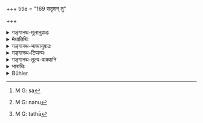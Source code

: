 +++
title = "169 सदृशन् तु"

+++

<details><summary>गङ्गानथ-मूलानुवादः</summary>

When one appoints a son who is worthy, capable of discerning right and wrong, and endowed with filial virtues,—that son is to be known as “appointed.’—(169)
</details>

<details><summary>मेधातिथिः</summary>

अत्रापि **सदृशो** गुणत एव विज्ञेयः । ये[^५०५] तु सदृशं सवर्णं व्याचक्षते, तेषां सजातीय इति एष पाठो युक्तो यद्य् अयम् अर्थो ऽभिप्रेतः । न तु[^५०६] जात्या सादृश्यम् अपि तूक्तम् एव । 


[^५०६]:
     M G: nanu


[^५०५]:
     M G: sa

- **गुणदोषविचक्षणम्** । <u>केचिद्</u> आहुः- तावन् न क्रियते यावन् न प्राप्तव्यवहारः । न ह्य् असौ गुणदोषान् जानाति । तदा[^५०७] त्व् एवं जानाति "येनाहं जातो येन च संप्रति पुत्रतया भरणं मे क्रियते । तस्याप्य् अहं पुत्रः" इति । अभ्युपगतपुत्राभावात् तथैव ग्रहीतव्यः ।


[^५०७]:
     M G: tathā

- <u>अपि त्व्</u> अन्यतरत्वे विसेषो नास्ति ॥ ९.१६९ ॥
</details>

<details><summary>गङ्गानथ-भाष्यानुवादः</summary>

Here also the epithet ‘*worthy*’ refers to *qualities*.

Some people, however, explain it to mean ‘belonging to the same caste’;
b ut if this were meant by the author, the proper. reading would have
been ‘*sajātīyam*’ (in place of ‘*sadṛśantu*’). And we have already
pointed out above that the ‘worthiness’ meant in the present context is
not with reference to *caste*.

‘*Capable of discerning right and wrong*.’—Some people have explained
this to mean that no one shall be so ‘appointed’ until he has attained
his majority; sis until then he is not in a position to discern right
and wrong; all that he knows is that he is the ‘son’ of the man who has
begotten him and who is maintaining him at the time. So that he would
not be able to realise his ‘appointment’ as the son of any other man.
For this reason, the ‘appointment’ should be made only when he is able
to understand his position.

In reality, however, there is no difference between the two cases.
(?)—(169)
</details>

<details><summary>गङ्गानथ-टिप्पन्यः</summary>

‘*Guṇadoṣavicakṣaṇam*’.—‘Knowing that by performing or not performing
Śrāddhas &c. merit or sin will follow’ (Kullūka);—‘knowing himself to be
the son of such and such a person and hence likely to become an out-cast
if he did not serve him properly’ (Rāghavānanda);—‘not a minor’ (‘some’
in Medhātithi and Nārāyaṇa).

This verse is quoted in *Aparārka* (p. 738), which explains ‘*sadṛśam*’
as referring to *caste*;—and in *Vivādaratnākara* (p. 572), which adds
the following notes:—Here also, according to Medhātithi, ‘*sadṛśam*’
means‘of similar qualifications’;—‘*Guṇadoṣavicakṣaṇam*’ means ‘knowing
that there is merit in performing the after-death rites for the parents,
and sin in not performing them.’—‘*putragunaiḥ*’, obedience and such
qualities.

It is quoted in *Parāśaramādhava* (Prāyaścītta, p. 38),—in
*Vyavahāra-Bālambhaṭṭī* (pp. 546 and 557);—in *Kṛtyasārasamuccaya* (p.
74), which quotes *Vīvādacandra* to the effect that ‘*sadṛśam*’ means
‘of the same caste’;—and in *Nṛsiṃhaprasāda* (Vyavahāra 38a).
</details>

<details><summary>गङ्गानथ-तुल्य-वाक्यानि</summary>

*Baudhāyana* (2.3-21).—‘He is called the *Kṛtrima*, appointed, son whom
a man himself makes his son, with only the adoptee’s consent, and who
belongs to the same caste as the appointer.’

*Yājñavalkya* (2.131).—‘The *appointed* son is one who is made a son by
the appointer independently of others.’

*Arthaśāstra* (p. 41).—‘The appointed son is one who is made a son.’
</details>

<details><summary>भारुचिः</summary>

कृत्रिमो ऽपि सवर्ण एव पितृमातृविहीनश् च ॥ ९.१६९ ॥
</details>

<details><summary>Bühler</summary>

169	But he is considered a son made (Kritrima) whom (a man) makes his son, (he being) equal (by caste), acquainted with (the distinctions between) right and wrong, (and) endowed with filial virtues.
</details>

